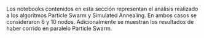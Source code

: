 Los notebooks contenidos en esta sección representan el análisis realizado a los algoritmos Particle Swarm y Simulated Annealing. En ambos casos se consideraron 6 y 10 nodos. Adicionalmente se muestran los resultados de haber corrido en paralelo Particle Swarm.
